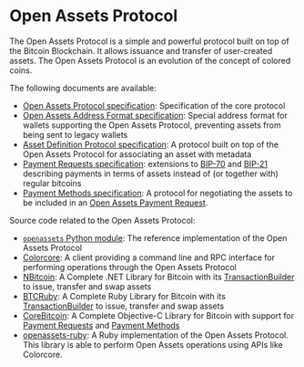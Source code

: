 # Open Assets Protocol

The Open Assets Protocol is a simple and powerful protocol built on top of the Bitcoin Blockchain. It allows issuance and transfer of user-created assets. The Open Assets Protocol is an evolution of the concept of colored coins.

The following documents are available:

* [Open Assets Protocol specification](specification.mediawiki): Specification of the core protocol
* [Open Assets Address Format specification](address-format.mediawiki): Special address format for wallets supporting the Open Assets Protocol, preventing assets from being sent to legacy wallets
* [Asset Definition Protocol specification](asset-definition-protocol.mediawiki): A protocol built on top of the Open Assets Protocol for associating an asset with metadata
* [Payment Requests specification](payment-requests.mediawiki): extensions to [BIP-70](https://github.com/bitcoin/bips/blob/master/bip-0070.mediawiki) and [BIP-21](https://github.com/bitcoin/bips/blob/master/bip-0021.mediawiki) describing payments in terms of assets instead of (or together with) regular bitcoins
* [Payment Methods specification](payment-methods.mediawiki): A protocol for negotiating the assets to be included in an [Open Assets Payment Request](payment-requests.mediawiki).

Source code related to the Open Assets Protocol:

* [`openassets` Python module](https://github.com/OpenAssets/openassets): The reference implementation of the Open Assets Protocol
* [Colorcore](https://github.com/OpenAssets/colorcore): A client providing a command line and RPC interface for performing operations through the Open Assets Protocol
* [NBitcoin](https://github.com/NicolasDorier/NBitcoin): A Complete .NET Library for Bitcoin with its [TransactionBuilder](http://www.codeproject.com/Articles/835098/NBitcoin-Build-Them-All) to issue, transfer and swap assets
* [BTCRuby](https://github.com/oleganza/btcruby): A Complete Ruby Library for Bitcoin with its [TransactionBuilder](https://github.com/oleganza/btcruby/blob/master/lib/btcruby/open_assets/asset_transaction_builder.rb) to issue, transfer and swap assets
* [CoreBitcoin](https://github.com/oleganza/CoreBitcoin): A Complete Objective-C Library for Bitcoin with support for [Payment Requests](payment-requests.mediawiki) and [Payment Methods](payment-methods.mediawiki)
* [openassets-ruby](https://github.com/haw-itn/openassets-ruby): A Ruby implementation of the Open Assets Protocol. This library is able to perform Open Assets operations using APIs like Colorcore.